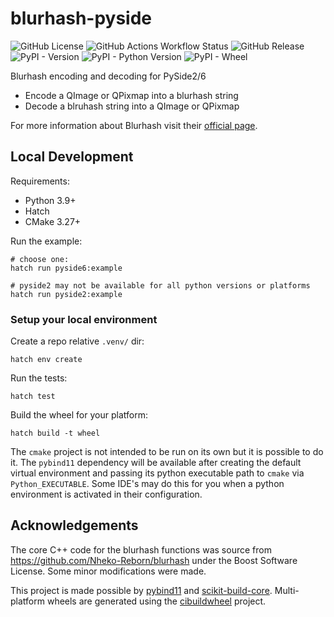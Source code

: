 # blurhash-pyside

![GitHub License](https://img.shields.io/github/license/leocov-dev/blurhash-pyside)
![GitHub Actions Workflow Status](https://img.shields.io/github/actions/workflow/status/leocov-dev/blurhash-pyside/ci.yml)
![GitHub Release](https://img.shields.io/github/v/release/leocov-dev/blurhash-pyside)
![PyPI - Version](https://img.shields.io/pypi/v/blurhash-pyside)
![PyPI - Python Version](https://img.shields.io/pypi/pyversions/blurhash-pyside)
![PyPI - Wheel](https://img.shields.io/pypi/wheel/blurhash-pyside)


Blurhash encoding and decoding for PySide2/6

- Encode a QImage or QPixmap into a blurhash string
- Decode a blruhash string into a QImage or QPixmap

For more information about Blurhash visit their [official page](https://blurha.sh/).

## Local Development

Requirements:
- Python 3.9+
- Hatch
- CMake 3.27+

Run the example:
```shell
# choose one:
hatch run pyside6:example

# pyside2 may not be available for all python versions or platforms
hatch run pyside2:example
```

### Setup your local environment

Create a repo relative `.venv/` dir:
```shell
hatch env create
```

Run the tests:
```shell
hatch test
```

Build the wheel for your platform:
```shell
hatch build -t wheel
```

The `cmake` project is not intended to be run on its own but it is possible to do it.
The `pybind11` dependency will be available after creating the default virtual environment
and passing its python executable path to `cmake` via `Python_EXECUTABLE`. Some IDE's may
do this for you when a python environment is activated in their configuration.

## Acknowledgements

The core C++ code for the blurhash functions was source from https://github.com/Nheko-Reborn/blurhash
under the Boost Software License. Some minor modifications were made.

This project is made possible by [pybind11](https://github.com/pybind/pybind11) and [scikit-build-core](https://github.com/scikit-build/scikit-build-core). 
Multi-platform wheels are generated using the [cibuildwheel](https://github.com/pypa/cibuildwheel) project.

